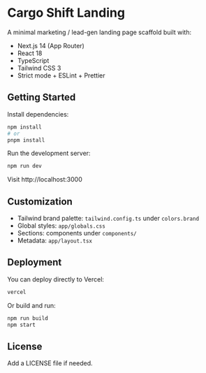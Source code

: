 # Cargo Shift Landing

A minimal marketing / lead-gen landing page scaffold built with:

- Next.js 14 (App Router)
- React 18
- TypeScript
- Tailwind CSS 3
- Strict mode + ESLint + Prettier

## Getting Started

Install dependencies:

```bash
npm install
# or
pnpm install
```

Run the development server:

```bash
npm run dev
```

Visit http://localhost:3000

## Customization

- Tailwind brand palette: `tailwind.config.ts` under `colors.brand`
- Global styles: `app/globals.css`
- Sections: components under `components/`
- Metadata: `app/layout.tsx`

## Deployment

You can deploy directly to Vercel:

```bash
vercel
```

Or build and run:

```bash
npm run build
npm start
```

## License

Add a LICENSE file if needed.